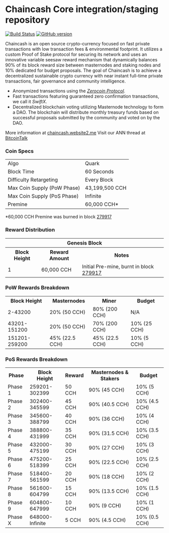 Chaincash Core integration/staging repository
=====================================

[![Build Status](https://travis-ci.org/Chaincash-Project/Chaincash.svg?branch=master)](https://travis-ci.org/Chaincash-Project/Chaincash) [![GitHub version](https://badge.fury.io/gh/Chaincash-Project%2FChaincash.svg)](https://badge.fury.io/gh/Chaincash-Project%2FChaincash)

Chaincash is an open source crypto-currency focused on fast private transactions with low transaction fees & environmental footprint.  It utilizes a custom Proof of Stake protocol for securing its network and uses an innovative variable seesaw reward mechanism that dynamically balances 90% of its block reward size between masternodes and staking nodes and 10% dedicated for budget proposals. The goal of Chaincash is to achieve a decentralized sustainable crypto currency with near instant full-time private transactions, fair governance and community intelligence.
- Anonymized transactions using the [_Zerocoin Protocol_](http://www.chaincash.org/zcch).
- Fast transactions featuring guaranteed zero confirmation transactions, we call it _SwiftX_.
- Decentralized blockchain voting utilizing Masternode technology to form a DAO. The blockchain will distribute monthly treasury funds based on successful proposals submitted by the community and voted on by the DAO.

More information at [chaincash.website2.me](http://www.chaincash.website2.me) Visit our ANN thread at [BitcoinTalk](http://www.bitcointalk.org/index.php?topic=1262920)

### Coin Specs
<table>
<tr><td>Algo</td><td>Quark</td></tr>
<tr><td>Block Time</td><td>60 Seconds</td></tr>
<tr><td>Difficulty Retargeting</td><td>Every Block</td></tr>
<tr><td>Max Coin Supply (PoW Phase)</td><td>43,199,500 CCH</td></tr>
<tr><td>Max Coin Supply (PoS Phase)</td><td>Infinite</td></tr>
<tr><td>Premine</td><td>60,000 CCH*</td></tr>
</table>

*60,000 CCH Premine was burned in block [279917](http://www.presstab.pw/phpexplorer/Chaincash/block.php?blockhash=206d9cfe859798a0b0898ab00d7300be94de0f5469bb446cecb41c3e173a57e0)

### Reward Distribution

<table>
<th colspan=4>Genesis Block</th>
<tr><th>Block Height</th><th>Reward Amount</th><th>Notes</th></tr>
<tr><td>1</td><td>60,000 CCH</td><td>Initial Pre-mine, burnt in block <a href="http://www.presstab.pw/phpexplorer/Chaincash/block.php?blockhash=206d9cfe859798a0b0898ab00d7300be94de0f5469bb446cecb41c3e173a57e0">279917</a></td></tr>
</table>

### PoW Rewards Breakdown

<table>
<th>Block Height</th><th>Masternodes</th><th>Miner</th><th>Budget</th>
<tr><td>2-43200</td><td>20% (50 CCH)</td><td>80% (200 CCH)</td><td>N/A</td></tr>
<tr><td>43201-151200</td><td>20% (50 CCH)</td><td>70% (200 CCH)</td><td>10% (25 CCH)</td></tr>
<tr><td>151201-259200</td><td>45% (22.5 CCH)</td><td>45% (22.5 CCH)</td><td>10% (5 CCH)</td></tr>
</table>

### PoS Rewards Breakdown

<table>
<th>Phase</th><th>Block Height</th><th>Reward</th><th>Masternodes & Stakers</th><th>Budget</th>
<tr><td>Phase 1</td><td>259201-302399</td><td>50 CCH</td><td>90% (45 CCH)</td><td>10% (5 CCH)</td></tr>
<tr><td>Phase 2</td><td>302400-345599</td><td>45 CCH</td><td>90% (40.5 CCH)</td><td>10% (4.5 CCH)</td></tr>
<tr><td>Phase 3</td><td>345600-388799</td><td>40 CCH</td><td>90% (36 CCH)</td><td>10% (4 CCH)</td></tr>
<tr><td>Phase 4</td><td>388800-431999</td><td>35 CCH</td><td>90% (31.5 CCH)</td><td>10% (3.5 CCH)</td></tr>
<tr><td>Phase 5</td><td>432000-475199</td><td>30 CCH</td><td>90% (27 CCH)</td><td>10% (3 CCH)</td></tr>
<tr><td>Phase 6</td><td>475200-518399</td><td>25 CCH</td><td>90% (22.5 CCH)</td><td>10% (2.5 CCH)</td></tr>
<tr><td>Phase 7</td><td>518400-561599</td><td>20 CCH</td><td>90% (18 CCH)</td><td>10% (2 CCH)</td></tr>
<tr><td>Phase 8</td><td>561600-604799</td><td>15 CCH</td><td>90% (13.5 CCH)</td><td>10% (1.5 CCH)</td></tr>
<tr><td>Phase 9</td><td>604800-647999</td><td>10 CCH</td><td>90% (9 CCH)</td><td>10% (1 CCH)</td></tr>
<tr><td>Phase X</td><td>648000-Infinite</td><td>5 CCH</td><td>90% (4.5 CCH)</td><td>10% (0.5 CCH)</td></tr>
</table>

